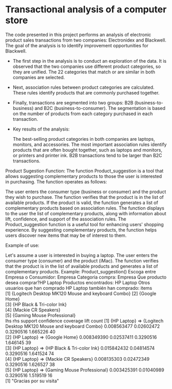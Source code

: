 # Transactional analysis of a computer store
The code presented in this project performs an analysis of electronic product sales transactions from two companies: Electronidex and Blackwell. 
The goal of the analysis is to identify improvement opportunities for Blackwell.

- The first step in the analysis is to conduct an exploration of the data. It is observed that the two companies use different product categories, 
  so they are unified. The 22 categories that match or are similar in both companies are selected.

- Next, association rules between product categories are calculated. These rules identify products that are commonly purchased together.

- Finally, transactions are segmented into two groups: B2B (business-to-business) and B2C (business-to-consumer). 
  The segmentation is based on the number of products from each category purchased in each transaction.

- Key results of the analysis:
  
  The best-selling product categories in both companies are laptops, monitors, and accessories.
  The most important association rules identify products that are often bought together, such as laptops and monitors, or printers and printer ink.
  B2B transactions tend to be larger than B2C transactions.

Product Sugestion Function:
The function Product_suggestion is a tool that allows suggesting complementary products to those the user is interested in purchasing. The function operates as follows:

The user enters the consumer type (business or consumer) and the product they wish to purchase.
The function verifies that the product is in the list of available products.
If the product is valid, the function generates a list of complementary products based on association rules.
The function displays to the user the list of complementary products, along with information about lift, confidence, and support of the association rules.
The Product_suggestion function is a useful tool for enhancing users' shopping experience. By suggesting complementary products, 
the function helps users discover new items that may be of interest to them.

Example of use:

Let's assume a user is interested in buying a laptop. The user enters the consumer type (consumer) and the product (iMac). 
The function verifies that the product is in the list of available products and generates a list of complementary products. 
Example:
Product_suggestion()
Escoga entre Empresa o Consumidor: Empresa
Categoria compra:  Empresa 
Que producto desea comprar?HP Laptop
Productos encontrados:  HP Laptop 
Otros usuarios que han comprado HP Laptop también han comprado:    items                                            
[1] {Logitech Desktop MK120 Mouse and keyboard Combo}
[2] {Google Home}                                    
[3] {HP Black & Tri-color Ink}                       
[4] {Mackie CR Speakers}                             
[5] {Gaming Mouse Professional}                      
    lhs            rhs                                               support     confidence coverage  lift     count
[1] {HP Laptop} => {Logitech Desktop MK120 Mouse and keyboard Combo} 0.008563477 0.02602472 0.3290516 1.665226 40   
[2] {HP Laptop} => {Google Home}                                     0.008349390 0.02537411 0.3290516 1.646145 39   
[3] {HP Laptop} => {HP Black & Tri-color Ink}                        0.015842432 0.04814574 0.3290516 1.641524 74   
[4] {HP Laptop} => {Mackie CR Speakers}                              0.008135303 0.02472349 0.3290516 1.626527 38   
[5] {HP Laptop} => {Gaming Mouse Professional}                       0.003425391 0.01040989 0.3290516 1.519519 16   
[1] "Gracias por su visita"
